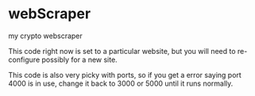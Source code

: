 # webScraper
my crypto webscraper

This code right now is set to a particular website, but you will need to re-configure possibly for a new site. 

This code is also very picky with ports, so if you get a error saying port 4000 is in use, change it back to 3000 or 5000 until it 
runs normally. 
